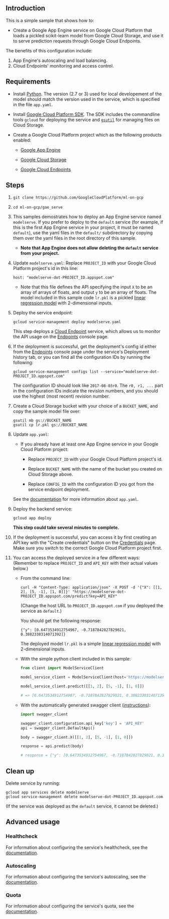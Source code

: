 
## Introduction

This is a simple sample that shows how to:

- Create a Google App Engine service on Google Cloud Platform that loads a pickled scikit-learn model from Google Cloud Storage, and use it to serve prediction requests through Google Cloud Endpoints.

The benefits of this configuration include:

1. App Engine's autoscaling and load balancing.
1. Cloud Endpoints' monitoring and access control.


## Requirements

- Install [Python](https://www.python.org/).  The version (2.7 or 3) used for local developement of the model should match the version used in the service, which is specified in the file `app.yaml`.

- Install [Google Cloud Platform SDK](https://cloud.google.com/sdk/).  The SDK includes the commandline tools `gcloud` for deploying the service and [`gsutil`](https://cloud.google.com/storage/docs/gsutil) for managing files on Cloud Storage.

- Create a Google Cloud Platform project which as the following products enabled:

    - [Google App Engine](https://cloud.google.com/appengine/)

    - [Google Cloud Storage](https://cloud.google.com/storage/)

    - [Google Cloud Endpoints](https://cloud.google.com/endpoints/)


## Steps

1. `git clone https://github.com/GoogleCloudPlatform/ml-on-gcp`

1. `cd ml-on-gcp/gae_serve`

1. This samples demostrates how to deploy an App Engine service named `modelserve`.  If you prefer to deploy to the `default` service (for example, if this is the first App Engine service in your project, it must be named `default`), use the yaml files in the `default/` subdirectory by copying them over the yaml files in the root directory of this sample.

    - **Note that App Engine does not allow deleting the `default` service from your project.**

1. Update `modelserve.yaml`:  Replace `PROJECT_ID` with your Google Cloud Platform project's id in this line:

    `host: "modelserve-dot-PROJECT_ID.appspot.com"`

    * Note that this file defines the API specifying the input `X` to be an array of arrays of floats, and output `y` to be an array of floats.  The model included in this sample code `lr.pkl` is a pickled [linear regression model](http://scikit-learn.org/stable/modules/generated/sklearn.linear_model.LinearRegression.html) with 2-dimensional inputs.

1. Deploy the service endpoint:

    `gcloud service-management deploy modelserve.yaml`

    This step deploys a [Cloud Endpoint](https://cloud.google.com/endpoints/) service, which allows us to monitor the API usage on the [Endpoints](https://console.cloud.google.com/endpoints) console page.

1. If the deployment is successful, get the deployment's config id either from the [Endpoints](https://console.cloud.google.com/endpoints) console page under the service's Deployment history tab, or you can find all the configuration IDs by running the following:

    `gcloud service-management configs list --service="modelserve-dot-PROJECT_ID.appspot.com"`

    The configuration ID should look like `2017-08-03r0`.  The `r0, r1, ...` part in the configuration IDs indicate the revision numbers, and you should use the highest (most recent) revision number.

1. Create a Cloud Storage bucket with your choice of a `BUCKET_NAME`, and copy the sample model file over:

    ```
    gsutil mb gs://BUCKET_NAME
    gsutil cp lr.pkl gs://BUCKET_NAME
    ```

1. Update `app.yaml`:

    * If you already have at least one App Engine service in your Google Cloud Platform project:

        - Replace `PROJECT_ID` with your Google Cloud Platform project's id.

        - Replace `BUCKET_NAME` with the name of the bucket you created on Cloud Storage above.

        - Replace `CONFIG_ID` with the configuration ID you got from the service endpoint deployment.

    See the [documentation](https://cloud.google.com/appengine/docs/flexible/python/configuring-your-app-with-app-yaml) for more information about `app.yaml`.

1. Deploy the backend service:

    `gcloud app deploy`

    **This step could take several minutes to complete.**


1. If the deployment is successful, you can access it by first creating an API key with the "Create credentials" button on the [Credentials](https://console.cloud.google.com/apis/credentials) page.  Make sure you switch to the correct Google Cloud Platform project first.


1. You can access the deployed service in a few different ways: (Remember to replace `PROJECT_ID` and `API_KEY` with their actual values below.)

    * From the command line:

        `curl -H "Content-Type: application/json" -X POST -d '{"X": [[1, 2], [5, -1], [1, 0]]}' "https://modelserve-dot-PROJECT_ID.appspot.com/predict?key=API_KEY"`

        (Change the host URL to `PROJECT_ID.appspot.com` if you deployed the service as `default`.)

        You should get the following response:

        `{"y": [0.6473534912754967, -0.7187842827829021, 0.3882338314071392]}`

        The deployed model `lr.pkl` is a simple [linear regression model](http://scikit-learn.org/stable/modules/generated/sklearn.linear_model.LinearRegression.html) with 2-dimensional inputs.

    * With the simple python client included in this sample:

        ```python
        from client import ModelServiceClient

        model_service_client = ModelServiceClient(host='https://modelserve-dot-PROJECT_ID.appspot.com', api_key='API_KEY')

        model_service_client.predict([[1, 2], [5, -1], [1, 0]])

        # => [0.6473534912754967, -0.7187842827829021, 0.3882338314071392]
        ```

    * With the automatically generated swagger client ([instructions](https://github.com/swagger-api/swagger-codegen)):

        ```python
        import swagger_client

        swagger_client.configuration.api_key['key'] = 'API_KEY'
        api = swagger_client.DefaultApi()

        body = swagger_client.X([[1, 2], [5, -1], [1, 0]])

        response = api.predict(body)

        # response = {"y": [0.6473534912754967, -0.7187842827829021, 0.3882338314071392]}
        ```


## Clean up

Delete service by running:

```
gcloud app services delete modelserve
gcloud service-management delete modelserve-dot-PROJECT_ID.appspot.com
```


(If the service was deployed as the `default` service, it cannot be deleted.)


## Advanced usage

### Healthcheck

For information about configuring the service's healthcheck, see the [documentation](https://cloud.google.com/appengine/docs/flexible/nodejs/configuring-your-app-with-app-yaml#health_checks).


### Autoscaling

For information about configuring the service's autoscaling, see the [documentation](https://cloud.google.com/appengine/docs/flexible/nodejs/configuring-your-app-with-app-yaml#services).


### Quota

For information about configuring the service's quota, see the [documentation](https://cloud.google.com/endpoints/docs/openapi/quotas-configure).
